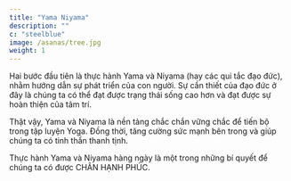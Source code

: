 ```yaml
---
title: "Yama Niyama"
description: ""
c: "steelblue"
image: /asanas/tree.jpg
weight: 1
---
```




Hai bước đầu tiên là thực hành Yama và Niyama (hay các qui tắc đạo đức), nhằm hướng dẫn sự phát triển của con người. Sự cần thiết của đạo đức ở đây là chúng ta có thể đạt được trạng thái sống cao hơn và đạt được sự hoàn thiện của tâm trí.

Thật vậy, Yama và Niyama là nền tảng chắc chắn vững chắc để tiến bộ trong tập luyện Yoga. Đồng thời, tăng cường sức mạnh bên trong và giúp chúng ta có tinh thần thanh tịnh.

Thực hành Yama và Niyama hàng ngày là một trong những bí quyết để chúng ta có được CHÂN HẠNH PHÚC.

